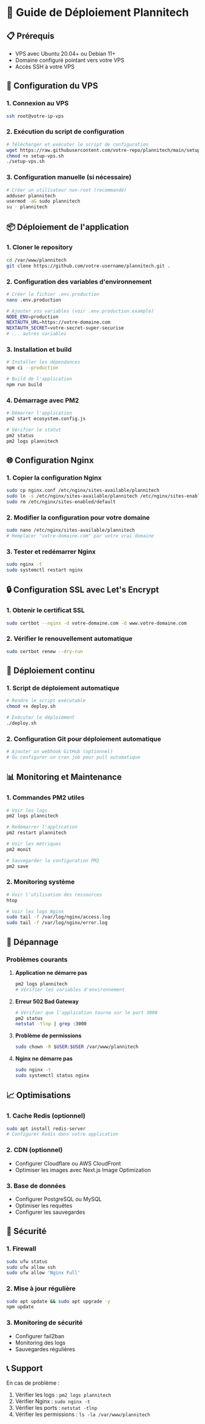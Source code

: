 # 🚀 Guide de Déploiement Plannitech

## 📋 Prérequis
- VPS avec Ubuntu 20.04+ ou Debian 11+
- Domaine configuré pointant vers votre VPS
- Accès SSH à votre VPS

## 🔧 Configuration du VPS

### 1. Connexion au VPS
```bash
ssh root@votre-ip-vps
```

### 2. Exécution du script de configuration
```bash
# Télécharger et exécuter le script de configuration
wget https://raw.githubusercontent.com/votre-repo/plannitech/main/setup-vps.sh
chmod +x setup-vps.sh
./setup-vps.sh
```

### 3. Configuration manuelle (si nécessaire)
```bash
# Créer un utilisateur non-root (recommandé)
adduser plannitech
usermod -aG sudo plannitech
su - plannitech
```

## 📦 Déploiement de l'application

### 1. Cloner le repository
```bash
cd /var/www/plannitech
git clone https://github.com/votre-username/plannitech.git .
```

### 2. Configuration des variables d'environnement
```bash
# Créer le fichier .env.production
nano .env.production

# Ajouter vos variables (voir .env.production.example)
NODE_ENV=production
NEXTAUTH_URL=https://votre-domaine.com
NEXTAUTH_SECRET=votre-secret-super-securise
# ... autres variables
```

### 3. Installation et build
```bash
# Installer les dépendances
npm ci --production

# Build de l'application
npm run build
```

### 4. Démarrage avec PM2
```bash
# Démarrer l'application
pm2 start ecosystem.config.js

# Vérifier le statut
pm2 status
pm2 logs plannitech
```

## 🌐 Configuration Nginx

### 1. Copier la configuration Nginx
```bash
sudo cp nginx.conf /etc/nginx/sites-available/plannitech
sudo ln -s /etc/nginx/sites-available/plannitech /etc/nginx/sites-enabled/
sudo rm /etc/nginx/sites-enabled/default
```

### 2. Modifier la configuration pour votre domaine
```bash
sudo nano /etc/nginx/sites-available/plannitech
# Remplacer "votre-domaine.com" par votre vrai domaine
```

### 3. Tester et redémarrer Nginx
```bash
sudo nginx -t
sudo systemctl restart nginx
```

## 🔒 Configuration SSL avec Let's Encrypt

### 1. Obtenir le certificat SSL
```bash
sudo certbot --nginx -d votre-domaine.com -d www.votre-domaine.com
```

### 2. Vérifier le renouvellement automatique
```bash
sudo certbot renew --dry-run
```

## 🔄 Déploiement continu

### 1. Script de déploiement automatique
```bash
# Rendre le script exécutable
chmod +x deploy.sh

# Exécuter le déploiement
./deploy.sh
```

### 2. Configuration Git pour déploiement automatique
```bash
# Ajouter un webhook GitHub (optionnel)
# Ou configurer un cron job pour pull automatique
```

## 📊 Monitoring et Maintenance

### 1. Commandes PM2 utiles
```bash
# Voir les logs
pm2 logs plannitech

# Redémarrer l'application
pm2 restart plannitech

# Voir les métriques
pm2 monit

# Sauvegarder la configuration PM2
pm2 save
```

### 2. Monitoring système
```bash
# Voir l'utilisation des ressources
htop

# Voir les logs Nginx
sudo tail -f /var/log/nginx/access.log
sudo tail -f /var/log/nginx/error.log
```

## 🚨 Dépannage

### Problèmes courants

1. **Application ne démarre pas**
   ```bash
   pm2 logs plannitech
   # Vérifier les variables d'environnement
   ```

2. **Erreur 502 Bad Gateway**
   ```bash
   # Vérifier que l'application tourne sur le port 3000
   pm2 status
   netstat -tlnp | grep :3000
   ```

3. **Problème de permissions**
   ```bash
   sudo chown -R $USER:$USER /var/www/plannitech
   ```

4. **Nginx ne démarre pas**
   ```bash
   sudo nginx -t
   sudo systemctl status nginx
   ```

## 📈 Optimisations

### 1. Cache Redis (optionnel)
```bash
sudo apt install redis-server
# Configurer Redis dans votre application
```

### 2. CDN (optionnel)
- Configurer Cloudflare ou AWS CloudFront
- Optimiser les images avec Next.js Image Optimization

### 3. Base de données
- Configurer PostgreSQL ou MySQL
- Optimiser les requêtes
- Configurer les sauvegardes

## 🔐 Sécurité

### 1. Firewall
```bash
sudo ufw status
sudo ufw allow ssh
sudo ufw allow 'Nginx Full'
```

### 2. Mise à jour régulière
```bash
sudo apt update && sudo apt upgrade -y
npm update
```

### 3. Monitoring de sécurité
- Configurer fail2ban
- Monitoring des logs
- Sauvegardes régulières

## 📞 Support

En cas de problème :
1. Vérifier les logs : `pm2 logs plannitech`
2. Vérifier Nginx : `sudo nginx -t`
3. Vérifier les ports : `netstat -tlnp`
4. Vérifier les permissions : `ls -la /var/www/plannitech`
